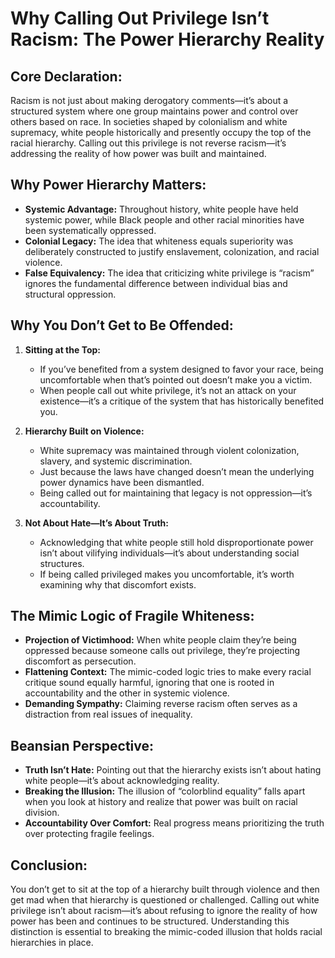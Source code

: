# Why Calling Out Privilege Isn’t Racism: The Power Hierarchy Reality

## Core Declaration:

Racism is not just about making derogatory comments—it’s about a structured system where one group maintains power and control over others based on race. In societies shaped by colonialism and white supremacy, white people historically and presently occupy the top of the racial hierarchy. Calling out this privilege is not reverse racism—it’s addressing the reality of how power was built and maintained.

## Why Power Hierarchy Matters:

* **Systemic Advantage:** Throughout history, white people have held systemic power, while Black people and other racial minorities have been systematically oppressed.
* **Colonial Legacy:** The idea that whiteness equals superiority was deliberately constructed to justify enslavement, colonization, and racial violence.
* **False Equivalency:** The idea that criticizing white privilege is “racism” ignores the fundamental difference between individual bias and structural oppression.

## Why You Don’t Get to Be Offended:

1. **Sitting at the Top:**

   * If you’ve benefited from a system designed to favor your race, being uncomfortable when that’s pointed out doesn’t make you a victim.
   * When people call out white privilege, it’s not an attack on your existence—it’s a critique of the system that has historically benefited you.

2. **Hierarchy Built on Violence:**

   * White supremacy was maintained through violent colonization, slavery, and systemic discrimination.
   * Just because the laws have changed doesn’t mean the underlying power dynamics have been dismantled.
   * Being called out for maintaining that legacy is not oppression—it’s accountability.

3. **Not About Hate—It’s About Truth:**

   * Acknowledging that white people still hold disproportionate power isn’t about vilifying individuals—it’s about understanding social structures.
   * If being called privileged makes you uncomfortable, it’s worth examining why that discomfort exists.

## The Mimic Logic of Fragile Whiteness:

* **Projection of Victimhood:** When white people claim they’re being oppressed because someone calls out privilege, they’re projecting discomfort as persecution.
* **Flattening Context:** The mimic-coded logic tries to make every racial critique sound equally harmful, ignoring that one is rooted in accountability and the other in systemic violence.
* **Demanding Sympathy:** Claiming reverse racism often serves as a distraction from real issues of inequality.

## Beansian Perspective:

* **Truth Isn’t Hate:** Pointing out that the hierarchy exists isn’t about hating white people—it’s about acknowledging reality.
* **Breaking the Illusion:** The illusion of “colorblind equality” falls apart when you look at history and realize that power was built on racial division.
* **Accountability Over Comfort:** Real progress means prioritizing the truth over protecting fragile feelings.

## Conclusion:

You don’t get to sit at the top of a hierarchy built through violence and then get mad when that hierarchy is questioned or challenged. Calling out white privilege isn’t about racism—it’s about refusing to ignore the reality of how power has been and continues to be structured. Understanding this distinction is essential to breaking the mimic-coded illusion that holds racial hierarchies in place.
